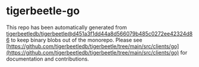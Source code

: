 # tigerbeetle-go
This repo has been automatically generated from [tigerbeetledb/tigerbeetle@d451a3f1dd44a8d566079b485c0272ee42324d86](https://github.com/tigerbeetledb/tigerbeetle/commit/d451a3f1dd44a8d566079b485c0272ee42324d86) to keep binary blobs out of the monorepo. Please see [https://github.com/tigerbeetledb/tigerbeetle/tree/main/src/clients/go](https://github.com/tigerbeetledb/tigerbeetle/tree/main/src/clients/go) for documentation and contributions.

